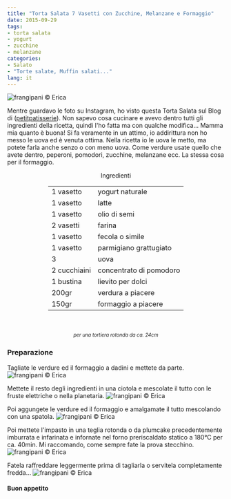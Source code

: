 ```yaml
---
title: "Torta Salata 7 Vasetti con Zucchine, Melanzane e Formaggio"
date: 2015-09-29
tags:
- torta salata
- yogurt
- zucchine
- melanzane
categories:
- Salato
- "Torte salate, Muffin salati..."
lang: it
---
```

![](header.jpg "frangipani © Erica")

Mentre guardavo le foto su Instagram, ho visto questa Torta Salata sul Blog di (<a href="http://petitpatisserieblog.blogspot.it" target="_blank">petitpatisserie</a>). Non sapevo cosa cucinare e avevo dentro tutti gli ingredienti della ricetta, quindi l'ho fatta ma con qualche modifica... Mamma mia quanto è buona! Si fa veramente in un attimo, io addirittura non ho messo le uova ed è venuta ottima. Nella ricetta io le uova le metto, ma potete farla anche senzo o con meno uova. Come verdure usate quello che avete dentro, peperoni, pomodori, zucchine, melanzane ecc. La stessa cosa per il formaggio.


<div id="wrapper" style="text-align: center">
  <div id="yourdiv" style="display: inline-block;">
    <div class="ingredients">
      <div class="ingredients-title">Ingredienti</div>
      <table>
        <tbody>
          </tr>
          <tr>
            <td>1 vasetto</td>
            <td>yogurt naturale</td>
          </tr>
          <tr>
            <td>1 vasetto</td>
            <td>latte</td>
          </tr>
          <tr>
            <td>1 vasetto</td>
            <td>olio di semi</td>
          </tr>
          <tr>
            <td>2 vasetti</td>
            <td>farina</td>
          </tr>
          <tr>
            <td>1 vasetto</td>
            <td>fecola o simile</td>
          </tr>
          <tr>
            <td>1 vasetto</td>
            <td>parmigiano grattugiato</td>
           </tr>
          <tr>
            <td>3</td>
            <td>uova</td>
          </tr>
          <tr>
            <td>2 cucchiaini</td>
            <td>concentrato di pomodoro</td>
          </tr>
          <tr>
            <td>1 bustina</td>
            <td>lievito per dolci</td>
          </tr>
          <tr>
            <td>200gr</td>
            <td>verdura a piacere</td>
          </tr>
          <tr>
            <td>150gr</td>
            <td>formaggio a piacere</td>
          </tr>
        </tbody>
      </table>
      <br></br>
      <i class="pull-right" style="font-size: 80%;">per una tortiera rotonda da ca. 24cm</i>
    </div>
  </div>
</div>


<h3>
  <font color="grey">
    <i class="fa fa-cogs"></i>
  </font> Preparazione
</h3>

Tagliate le verdure ed il formaggio a dadini e mettete da parte.
![](verdura.jpg "frangipani © Erica")

Mettete il resto degli ingredienti in una ciotola e mescolate il tutto con le fruste elettriche o nella planetaria.
![](impasto1.jpg "frangipani © Erica")

Poi aggungete le verdure ed il formaggio e amalgamate il tutto mescolando con una spatola.
![](impasto2.jpg "frangipani © Erica")

Poi mettete l'impasto in una teglia rotonda o da plumcake precedentemente imburrata e infarinata e infornate nel forno preriscaldato statico a 180°C per ca. 40min. Mi raccomando, come sempre fate la prova stecchino.
![](teglia.jpg "frangipani © Erica")

Fatela raffreddare leggermente prima di tagliarla o servitela completamente fredda...
![](risultato.jpg "frangipani © Erica")


<h4>Buon appetito
  <font color="red">
    <i class="fa fa-smile-o"></i>
  </font>
</h4>